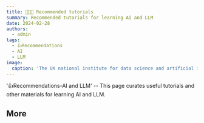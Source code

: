 ```yaml
---
title: 👩🏼‍🏫 Recommended tutorials 
summary: Recommended tutorials for learning AI and LLM
date: 2024-02-28
authors:
  - admin
tags:
  - 👍Recommendations
  - AI
  - LLM
image:
  caption: 'The UK national institute for data science and artificial intelligence is named after Alan Turing, the British mathematician and computing pioneer.'
---
```

'👍Recommendations-AI and LLM' -- This page curates useful tutorials and other materials for learning AI and LLM.

<!--more-->


## More
